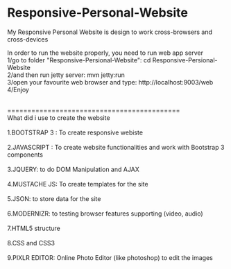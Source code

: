 Responsive-Personal-Website
===========================

My Responsive Personal Website is design to work cross-browsers and cross-devices

In order to run the website properly, you need to run web app server<br />
1/go to folder "Responsive-Persional-Website":  cd Responsive-Persional-Website<br />
2/and then run jetty server:                    mvn jetty:run<br />
3/open your favourite web browser and type:  http://localhost:9003/web<br />
4/Enjoy<br /><br />

===========================================<br />
What did i use to create the website<br /><br />
1.BOOTSTRAP 3 : To create responsive webiste<br /><br />
2.JAVASCRIPT : To create website functionalities and work with Bootstrap 3 components<br /><br />
3.JQUERY: to do DOM Manipulation and AJAX<br /><br />
4.MUSTACHE JS: To create templates for the site<br /><br />
5.JSON: to store data for the site<br /><br />
6.MODERNIZR: to testing browser features supporting (video, audio)<br /><br />
7.HTML5 structure<br /><br />
8.CSS and CSS3<br /><br />
9.PIXLR EDITOR: Online Photo Editor (like photoshop) to edit the images<br />
